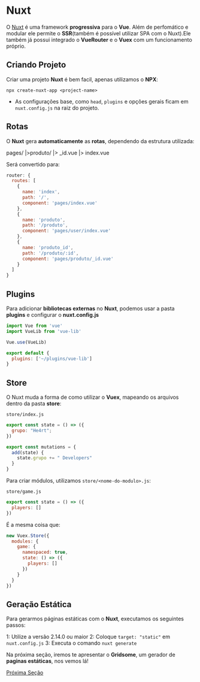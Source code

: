 # Nuxt

O [Nuxt](https://nuxtjs.org/) é uma framework **progressiva** para o **Vue**. Além de perfomático e modular ele permite o **SSR**(também é possível utilizar SPA com o Nuxt).Ele também já possui integrado o **VueRouter** e o **Vuex** com um funcionamento próprio.

## Criando Projeto

Criar uma projeto **Nuxt** é bem facil, apenas utilizamos o **NPX**:

`npx create-nuxt-app <project-name>`

* As configurações base, como `head`, `plugins` e opções gerais ficam em `nuxt.config.js` na raiz do projeto.

## Rotas

O **Nuxt** gera **automaticamente** as **rotas**, dependendo da estrutura utilizada:

pages/
  |>produto/
    |> _id.vue
  |> index.vue

Será convertido para:

```js
router: {
  routes: [
    {
      name: 'index',
      path: '/',
      component: 'pages/index.vue'
    },
    {
      name: 'produto',
      path: '/produto',
      component: 'pages/user/index.vue'
    },
    {
      name: 'produto_id',
      path: '/produto/:id',
      component: 'pages/produto/_id.vue'
    }
  ]
}
```

## Plugins

Para adicionar **bibliotecas externas** no **Nuxt**, podemos usar a pasta **plugins** e configurar o **nuxt.config.js**

```js
import Vue from 'vue'
import VueLib from 'vue-lib'

Vue.use(VueLib)
```

```js
export default {
  plugins: ['~/plugins/vue-lib']
}
```

## Store

O Nuxt muda a forma de como utilizar o **Vuex**, mapeando os arquivos dentro da pasta **store**:

`store/index.js`

```js
export const state = () => ({
  grupo: "He4rt";
})

export const mutations = {
  add(state) {
    state.grupo += " Developers"
  }
}
```

Para criar módulos, utilizamos `store/<nome-do-modulo>.js`:

`store/game.js`

```js
export const state = () => ({
  players: []
})
```

É a mesma coisa que:

```js
new Vuex.Store({
  modules: {
    game: {
      namespaced: true,
      state: () => ({
        players: []
      })
    }
  }
})
```

## Geração Estática

Para gerarmos páginas estáticas com o **Nuxt**, executamos os seguintes passos:

1: Utilize a versão 2.14.0 ou maior
2: Coloque `target: "static"` em `nuxt.config.js`
3: Executa o comando `nuxt generate`

Na próxima seção, iremos te apresentar o **Gridsome**, um gerador de **paginas estáticas**, nos vemos lá!

[Próxima Seção](./2%20-%20Gridsome.md)